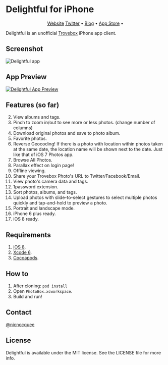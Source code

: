 Delightful for iPhone
==

<p align="center">
<a href="http://www.getdelightfulapp.com">Website</a>
<a href="http://twitter.com/delightfulapp">Twitter</a> &bull; 
<a href="http://blog.getdelightfulapp.com/">Blog</a> &bull; 
<a href="https://itunes.apple.com/us/app/delightful-trovebox-photo/id878230610?ls=1&mt=8">App Store</a> &bull; 
</p>

Delightful is an unofficial [Trovebox](https://trovebox.com/) iPhone app client.

Screenshot
--

![Delightful app](http://f.cl.ly/items/423u39153T3w0r2p291G/iOS%20Simulator%20Screen%20Shot%20Dec%206,%202014,%2001.03.10.png)

App Preview
--

[![Delightful App Preview](http://f.cl.ly/items/1K2k072D2W1m2X0b0o1k/Screen%20Shot%202014-12-06%20at%2002.12.31.png)](http://cl.ly/0g1Y0X06253s)


Features (so far)
--

2. View albums and tags.
3. Pinch to zoom in/out to see more or less photos. (change number of columns)
4. Download original photos and save to photo album.
5. Favorite photos.
5. Reverse Geocoding! If there is a photo with location within photos taken at the same date, the location name will be shown next to the date. Just like that of iOS 7 Photos app.
6. Browse All Photos.
7. Parallax effect on login page!
8. Offline viewing.
9. Share your Trovebox Photo's URL to Twitter/Facebook/Email.
10. View photo's camera data and tags.
11. 1password extension.
12. Sort photos, albums, and tags.
13. Upload photos with slide-to-select gestures to select multiple photos quickly and tap-and-hold to preview a photo.
14. Portrait and landscape mode.
15. iPhone 6 plus ready.
16. iOS 8 ready.

Requirements
--

1. [iOS 8](https://developer.apple.com/devcenter/ios/index.action).
2. [Xcode 6](https://developer.apple.com/devcenter/ios/index.action).
3. [Cocoapods](http://cocoapods.org/).

How to
--

1. After cloning: `pod install`
2. Open `PhotoBox.xcworkspace`.
2. Build and run!

Contact
--

[@nicnocquee](https://twitter.com/nicnocquee)


License
--

Delightful is available under the MIT license. See the LICENSE file for more info.